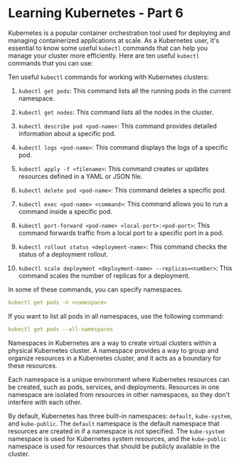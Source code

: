 # Learning Kubernetes - Part 6

Kubernetes is a popular container orchestration tool used for deploying and managing containerized applications at scale. As a Kubernetes user, it's essential to know some useful `kubectl` commands that can help you manage your cluster more efficiently. Here are ten useful `kubectl` commands that you can use:

Ten useful `kubectl` commands for working with Kubernetes clusters:

1. `kubectl get pods`: This command lists all the running pods in the current namespace.
    
2. `kubectl get nodes`: This command lists all the nodes in the cluster.
    
3. `kubectl describe pod <pod-name>`: This command provides detailed information about a specific pod.
    
4. `kubectl logs <pod-name>`: This command displays the logs of a specific pod.
    
5. `kubectl apply -f <filename>`: This command creates or updates resources defined in a YAML or JSON file.
    
6. `kubectl delete pod <pod-name>`: This command deletes a specific pod.
    
7. `kubectl exec <pod-name> <command>`: This command allows you to run a command inside a specific pod.
    
8. `kubectl port-forward <pod-name> <local-port>:<pod-port>`: This command forwards traffic from a local port to a specific port in a pod.
    
9. `kubectl rollout status <deployment-name>`: This command checks the status of a deployment rollout.
    
10. `kubectl scale deployment <deployment-name> --replicas=<number>`: This command scales the number of replicas for a deployment.
    

In some of these commands, you can specify namespaces.

```yaml
kubectl get pods -n <namespace>
```

If you want to list all pods in all namespaces, use the following command:

```yaml
kubectl get pods --all-namespaces
```

Namespaces in Kubernetes are a way to create virtual clusters within a physical Kubernetes cluster. A namespace provides a way to group and organize resources in a Kubernetes cluster, and it acts as a boundary for these resources.

Each namespace is a unique environment where Kubernetes resources can be created, such as pods, services, and deployments. Resources in one namespace are isolated from resources in other namespaces, so they don't interfere with each other.

By default, Kubernetes has three built-in namespaces: `default`, `kube-system`, and `kube-public`. The `default` namespace is the default namespace that resources are created in if a namespace is not specified. The `kube-system` namespace is used for Kubernetes system resources, and the `kube-public` namespace is used for resources that should be publicly available in the cluster.